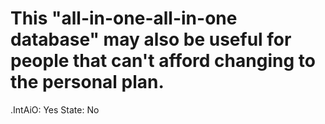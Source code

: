 # This "all-in-one-all-in-one database" may also be useful for people that can't afford changing to the personal plan.

.IntAiO: Yes
State: No